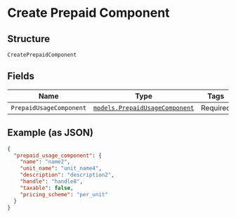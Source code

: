 
# Create Prepaid Component

## Structure

`CreatePrepaidComponent`

## Fields

| Name | Type | Tags | Description |
|  --- | --- | --- | --- |
| `PrepaidUsageComponent` | [`models.PrepaidUsageComponent`](../../doc/models/prepaid-usage-component.md) | Required | - |

## Example (as JSON)

```json
{
  "prepaid_usage_component": {
    "name": "name2",
    "unit_name": "unit_name4",
    "description": "description2",
    "handle": "handle8",
    "taxable": false,
    "pricing_scheme": "per_unit"
  }
}
```

